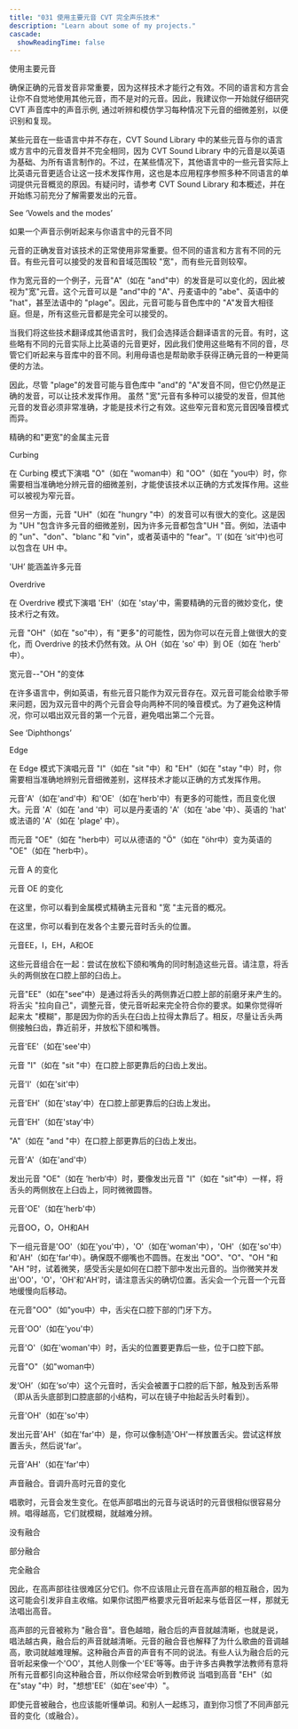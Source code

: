 ```yaml
---
title: "031 使用主要元音 CVT 完全声乐技术"
description: "Learn about some of my projects."
cascade:
  showReadingTime: false
---
```


使用主要元音

确保正确的元音发音非常重要，因为这样技术才能行之有效。不同的语言和方言会让你不自觉地使用其他元音，而不是对的元音。因此，我建议你一开始就仔细研究 CVT 声音库中的声音示例, 通过听辨和模仿学习每种情况下元音的细微差别，以便识别和复现。

某些元音在一些语言中并不存在，CVT Sound Library 中的某些元音与你的语言或方言中的元音发音并不完全相同，因为 CVT Sound Library 中的元音是以英语为基础、为所有语言制作的。不过，在某些情况下，其他语言中的一些元音实际上比英语元音更适合让这一技术发挥作用，这也是本应用程序参照多种不同语言的单词提供元音概览的原因。有疑问时，请参考 CVT Sound Library 和本概述，并在开始练习前充分了解需要发出的元音。

See ‘Vowels and the modes’

如果一个声音示例听起来与你语言中的元音不同

元音的正确发音对该技术的正常使用非常重要。但不同的语言和方言有不同的元音。有些元音可以接受的发音和音域范围较 "宽"，而有些元音则较窄。

作为宽元音的一个例子，元音"A"（如在 "and"中）的发音是可以变化的，因此被视为"宽"元音。这个元音可以是 "and"中的 "A"、丹麦语中的 "abe"、英语中的 "hat"，甚至法语中的 "plage"。因此，元音可能与音色库中的 "A"发音大相径庭。但是，所有这些元音都是完全可以接受的。

当我们将这些技术翻译成其他语言时，我们会选择适合翻译语言的元音。有时，这些略有不同的元音实际上比英语的元音更好，因此我们使用这些略有不同的音，尽管它们听起来与音库中的音不同。利用母语也是帮助歌手获得正确元音的一种更简便的方法。

因此，尽管 "plage"的发音可能与音色库中 "and"的 "A"发音不同，但它仍然是正确的发音，可以让技术发挥作用。
虽然 "宽"元音有多种可以接受的发音，但其他元音的发音必须非常准确，才能是技术行之有效。这些窄元音和宽元音因嗓音模式而异。

精确的和"更宽"的金属主元音

Curbing

在 Curbing 模式下演唱 "O"（如在 "woman中）和 "OO"（如在 "you中）时，你需要相当准确地分辨元音的细微差别，才能使该技术以正确的方式发挥作用。这些可以被视为窄元音。

但另一方面，元音 "UH"（如在 "hungry "中）的发音可以有很大的变化。这是因为 "UH "包含许多元音的细微差别，因为许多元音都包含"UH "音。例如，法语中的 "un"、"don"、"blanc "和 "vin"，或者英语中的 "fear"。‘I’ (如在 ‘sit’中)也可以包含在 UH 中。

'UH’ 能涵盖许多元音

Overdrive

在 Overdrive 模式下演唱 'EH'（如在 'stay'中，需要精确的元音的微妙变化，使技术行之有效。

元音 "OH"（如在 "so"中），有 "更多"的可能性，因为你可以在元音上做很大的变化，而 Overdrive 的技术仍然有效。从 OH（如在 'so' 中）到 OE（如在 'herb' 中）。

宽元音--"OH "的变体

在许多语言中，例如英语，有些元音只能作为双元音存在。双元音可能会给歌手带来问题，因为双元音中的两个元音会导向两种不同的嗓音模式。为了避免这种情况，你可以唱出双元音的第一个元音，避免唱出第二个元音。

See ‘Diphthongs’

Edge

在 Edge 模式下演唱元音 "I"（如在 "sit "中）和 "EH"（如在 "stay "中）时，你需要相当准确地辨别元音细微差别，这样技术才能以正确的方式发挥作用。

元音'A'（如在'and'中）和'OE'（如在'herb'中）有更多的可能性，而且变化很大。元音 'A'（如在 'and '中）可以是丹麦语的 'A'（如在 'abe '中）、英语的 'hat' 或法语的 'A'（如在 'plage' 中）。

而元音 "OE"（如在 "herb中）可以从德语的 "Ö"（如在 "öhr中）变为英语的 "OE"（如在 "herb中）。

元音 A 的变化

元音 OE 的变化

在这里，你可以看到金属模式精确主元音和 "宽 "主元音的概况。

在这里，你可以看到在发各个主要元音时舌头的位置。

元音EE，I，EH，A和OE

这些元音组合在一起：尝试在放松下颌和嘴角的同时制造这些元音。请注意，将舌头的两侧放在口腔上部的臼齿上。

元音"EE"（如在"see“中）是通过将舌头的两侧靠近口腔上部的前磨牙来产生的。将舌尖 "拉向自己"，调整元音，使元音听起来完全符合你的要求。如果你觉得听起来太 "模糊"，那是因为你的舌头在臼齿上拉得太靠后了。相反，尽量让舌头两侧接触臼齿，靠近前牙，并放松下颌和嘴唇。

元音'EE'（如在'see'中）

元音 "I"（如在 "sit "中）在口腔上部更靠后的臼齿上发出。

元音'I'（如在'sit'中）

元音'EH'（如在'stay'中）在口腔上部更靠后的臼齿上发出。

元音'EH'（如在'stay'中）

"A"（如在 "and "中）在口腔上部更靠后的臼齿上发出。

元音'A'（如在'and'中）

发出元音 "OE"（如在 ’herb‘中）时，要像发出元音 "I"（如在 "sit"中）一样，将舌头的两侧放在上臼齿上，同时微微圆唇。

元音'OE'（如在'herb'中）

元音OO，O，OH和AH

下一组元音是'OO'（如在'you'中），'O'（如在'woman'中），'OH'（如在'so'中）和'AH'（如在'far'中）。确保既不绷嘴也不圆唇。在发出 "OO"、"O"、"OH "和 "AH "时，试着微笑，感受舌尖是如何在口腔下部中发出元音的。当你微笑并发出'OO'，'O'，'OH'和'AH'时，请注意舌尖的确切位置。舌尖会一个元音一个元音地缓慢向后移动。

在元音"OO"（如"you中）中，舌尖在口腔下部的门牙下方。

元音'OO'（如在'you'中）

元音'O'（如在'woman'中）时，舌尖的位置要更靠后一些，位于口腔下部。

元音"O"（如"woman中）

发‘OH’（如在‘so’中）这个元音时，舌尖会被置于口腔的后下部，触及到舌系带（即从舌头底部到口腔底部的小结构，可以在镜子中抬起舌头时看到）。

元音'OH'（如在'so'中）

发出元音'AH'（如在'far'中）是，你可以像制造'OH'一样放置舌尖。尝试这样放置舌头，然后说'far'。

元音'AH'（如在'far'中）

声音融合。音调升高时元音的变化

唱歌时，元音会发生变化。在低声部唱出的元音与说话时的元音很相似很容易分辨。唱得越高，它们就模糊，就越难分辨。

没有融合

部分融合

完全融合

因此，在高声部往往很难区分它们。你不应该阻止元音在高声部的相互融合，因为这可能会引发非自主收缩。如果你试图严格要求元音听起来与低音区一样，那就无法唱出高音。

高声部的元音被称为 "融合音"。音色越暗，融合后的声音就越清晰，也就是说，唱法越古典，融合后的声音就越清晰。元音的融合音也解释了为什么歌曲的音调越高，歌词就越难理解。这种融合声音的声音有不同的说法。有些人认为融合后的元音听起来像一个'OO'，其他人则像一个'EE'等等。由于许多古典教学法教师有意将所有元音都引向这种融合音，所以你经常会听到教师说 当唱到高音 "EH"（如在"stay "中）时，"想想'EE'（如在'see'中）"。

即使元音被融合，也应该能听懂单词。和别人一起练习，直到你习惯了不同声部元音的变化（或融合）。